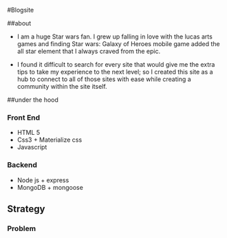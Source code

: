 #Blogsite

##about
* I am a huge Star wars fan. I grew up falling in love with the lucas arts games and finding Star wars: Galaxy of Heroes mobile game added the all star element that I always craved from the epic.

* I found it difficult to search for every site that would give me the extra tips to take my experience to the next level; so I created this site as a hub to connect to all of those sites with ease while creating a community within the site itself.

##under the hood
### Front End
* HTML 5
* Css3 + Materialize css
* Javascript

### Backend
* Node js + express
* MongoDB + mongoose


## Strategy
### Problem
